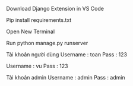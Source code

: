 Download Django Extension in VS Code 


Pip install requirements.txt


Open New Terminal 


Run python manage.py runserver

Tài khoản người dùng 
Username : toan
Pass : 123

Username : vu 
Pass : 123

Tài khoản admin
Username : admin
Pass : admin
